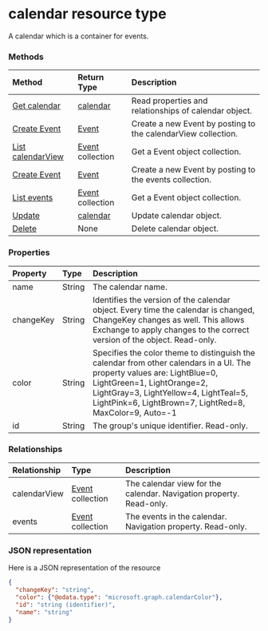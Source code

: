 # calendar resource type

A calendar which is a container for events.

### Methods

| Method       | Return Type  |Description|
|:---------------|:--------|:----------|
|[Get calendar](../api/calendar_get.md) | [calendar](calendar.md) |Read properties and relationships of calendar object.|
|[Create Event](../api/calendar_post_calendarview.md) |[Event](event.md)| Create a new Event by posting to the calendarView collection.|
|[List calendarView](../api/calendar_list_calendarview.md) |[Event](event.md) collection| Get a Event object collection.|
|[Create Event](../api/calendar_post_events.md) |[Event](event.md)| Create a new Event by posting to the events collection.|
|[List events](../api/calendar_list_events.md) |[Event](event.md) collection| Get a Event object collection.|
|[Update](../api/calendar_update.md) | [calendar](calendar.md)  |Update calendar object. |
|[Delete](../api/calendar_delete.md) | None |Delete calendar object. |


### Properties
| Property	   | Type	|Description|
|:---------------|:--------|:----------|
|name|String|The calendar name.|
|changeKey|String|Identifies the version of the calendar object. Every time the calendar is changed, ChangeKey  changes as well. This allows Exchange to apply changes to the correct version of the object. Read-only.|
|color|String|Specifies the color theme to distinguish the calendar from other calendars in a UI. The property values are: LightBlue=0, LightGreen=1, LightOrange=2, LightGray=3, LightYellow=4, LightTeal=5, LightPink=6, LightBrown=7, LightRed=8, MaxColor=9, Auto=-1|
|id|String|The group's unique identifier. Read-only.|

### Relationships
| Relationship | Type	|Description|
|:---------------|:--------|:----------|
|calendarView|[Event](event.md) collection|The calendar view for the calendar. Navigation property. Read-only.|
|events|[Event](event.md) collection|The events in the calendar. Navigation property. Read-only.|

### JSON representation

Here is a JSON representation of the resource

<!-- {
  "blockType": "resource",
  "optionalProperties": [
    "calendarView",
    "events"
  ],
  "@odata.type": "microsoft.graph.calendar"
}-->

```json
{
  "changeKey": "string",
  "color": {"@odata.type": "microsoft.graph.calendarColor"},
  "id": "string (identifier)",
  "name": "string"
}

```
<!-- uuid: 8fcb5dbc-d5aa-4681-8e31-b001d5168d79
2015-10-25 14:57:30 UTC -->
<!-- {
  "type": "#page.annotation",
  "description": "calendar resource",
  "keywords": "",
  "section": "documentation",
  "tocPath": ""
}-->